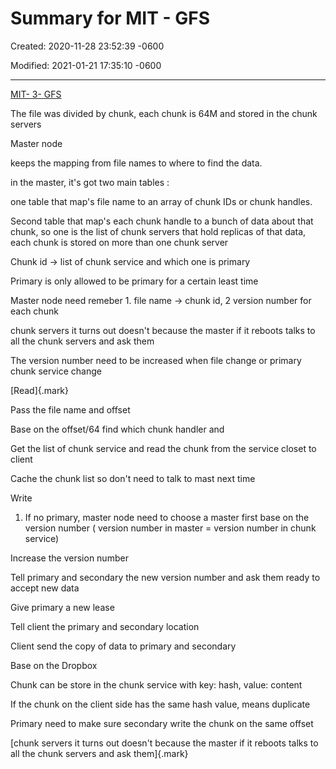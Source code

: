 # Summary for MIT - GFS

Created: 2020-11-28 23:52:39 -0600

Modified: 2021-01-21 17:35:10 -0600

---

[MIT- 3- GFS](onenote:..MIT.one#MIT-%203-%20GFS%20&section-id={B73BEFC0-606E-044E-89A5-61AF37C842BB}&page-id={842A70A8-9291-BD49-9228-69DE5A23B94B}&end&base-path=https://d.docs.live.net/77339d157d673f41/Documents/System%20Design)



The file was divided by chunk, each chunk is 64M and stored in the chunk servers







Master node



keeps the mapping from file names to where to find the data.



in the master, it's got two main tables :



one table that map's file name to an array of chunk IDs or chunk handles.



Second table that map's each chunk handle to a bunch of data about that chunk, so one is the list of chunk servers that hold replicas of that data, each chunk is stored on more than one chunk server



Chunk id -> list of chunk service and which one is primary



Primary is only allowed to be primary for a certain least time





Master node need remeber 1. file name -> chunk id, 2 version number for each chunk



chunk servers it turns out doesn't because the master if it reboots talks to all the chunk servers and ask them



The version number need to be increased when file change or primary chunk service change





[Read]{.mark}



Pass the file name and offset

Base on the offset/64 find which chunk handler and



Get the list of chunk service and read the chunk from the service closet to client



Cache the chunk list so don't need to talk to mast next time





Write

1.  If no primary, master node need to choose a master first base on the version number ( version number in master = version number in chunk service)



Increase the version number



Tell primary and secondary the new version number and ask them ready to accept new data



Give primary a new lease



Tell client the primary and secondary location



Client send the copy of data to primary and secondary



Base on the Dropbox

Chunk can be store in the chunk service with key: hash, value: content

If the chunk on the client side has the same hash value, means duplicate



Primary need to make sure secondary write the chunk on the same offset



[chunk servers it turns out doesn't because the master if it reboots talks to all the chunk servers and ask them]{.mark}












